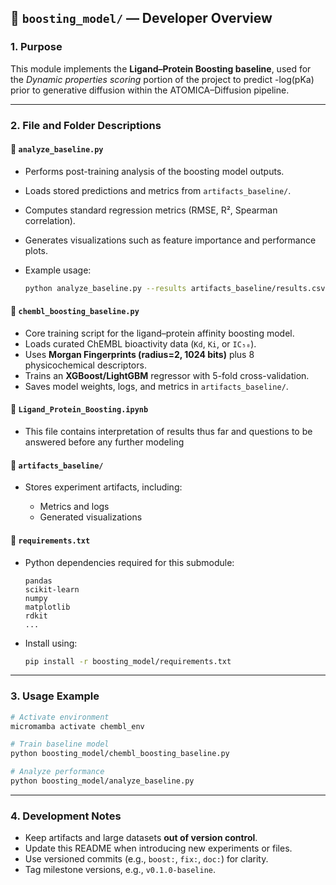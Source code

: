 ## 🧬 `boosting_model/` — Developer Overview

### 1. Purpose

This module implements the **Ligand–Protein Boosting baseline**, used for the *Dynamic properties scoring* portion of the project to predict -log(pKa) prior to generative diffusion within the ATOMICA–Diffusion pipeline. 

---

### 2. File and Folder Descriptions

#### 📄 `analyze_baseline.py`

* Performs post-training analysis of the boosting model outputs.
* Loads stored predictions and metrics from `artifacts_baseline/`.
* Computes standard regression metrics (RMSE, R², Spearman correlation).
* Generates visualizations such as feature importance and performance plots.
* Example usage:

  ```bash
  python analyze_baseline.py --results artifacts_baseline/results.csv
  ```

#### 📄 `chembl_boosting_baseline.py`

* Core training script for the ligand–protein affinity boosting model.
* Loads curated ChEMBL bioactivity data (`Kd`, `Ki`, or `IC₅₀`).
* Uses **Morgan Fingerprints (radius=2, 1024 bits)** plus 8 physicochemical descriptors.
* Trains an **XGBoost/LightGBM** regressor with 5-fold cross-validation.
* Saves model weights, logs, and metrics in `artifacts_baseline/`.

#### 📘 `Ligand_Protein_Boosting.ipynb`

* This file contains interpretation of results thus far and questions to be answered before any further modeling

#### 📁 `artifacts_baseline/`

* Stores experiment artifacts, including:

  * Metrics and logs
  * Generated visualizations 

#### 📄 `requirements.txt`

* Python dependencies required for this submodule:

  ```
  pandas
  scikit-learn
  numpy
  matplotlib
  rdkit
  ...
  ```
* Install using:

  ```bash
  pip install -r boosting_model/requirements.txt
  ```

---

### 3. Usage Example

```bash
# Activate environment
micromamba activate chembl_env

# Train baseline model
python boosting_model/chembl_boosting_baseline.py

# Analyze performance
python boosting_model/analyze_baseline.py
```

---

### 4. Development Notes

* Keep artifacts and large datasets **out of version control**.
* Update this README when introducing new experiments or files.
* Use versioned commits (e.g., `boost:`, `fix:`, `doc:`) for clarity.
* Tag milestone versions, e.g., `v0.1.0-baseline`.
